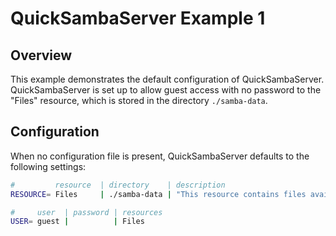 # QuickSambaServer Example 1

## Overview

This example demonstrates the default configuration of QuickSambaServer. QuickSambaServer is set up to allow guest access with no password to the "Files" resource, which is stored in the directory `./samba-data`.

## Configuration

When no configuration file is present, QuickSambaServer defaults to the following settings:

```bash
#         resource  | directory    | description
RESOURCE= Files     | ./samba-data | "This resource contains files available to all users"

#     user  | password | resources
USER= guest |          | Files
```
